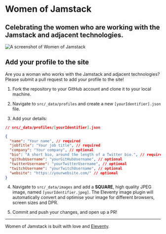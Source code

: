 # Women of Jamstack

## Celebrating the women who are working with the Jamstack and adjacent technologies.

![A screenshot of Women of Jamstack](screenshot.png)

## Add your profile to the site

Are you a woman who works with the Jamstack and adjacent technologies? Please submit a pull request to add your profile
to the site!

1. Fork the repository to your GitHub account and clone it to your local machine.

2. Navigate to `src/_data/profiles` and create a new `[yourIdentifier].json` file.

3. Add your details:

```json
// src/_data/profiles/[yourIdentifier].json

{
  "name": "Your name", // required
  "jobTitle": "Your job title", // required
  "company": "Your company", // optional
  "bio": "A short bio, around the length of a Twitter bio.", // required
  "githubUsername": "yourGitHubUsername", // optional
  "twitterUsername": "yourTwitterUsername", // optional
  "twitchUsername": "yourTwitchUsername", // optional
  "website": "https://yourwebsite.com/" // optional
}
```

4. Navigate to `src/_data/images` and add a **SQUARE**, high quality JPEG image, named `[yourIdentifier.jpeg]`. The
   Eleventy image plugin will automatically convert and optimise your image for different browsers, screen sizes and
   DPR.

5. Commit and push your changes, and open up a PR!

---

Women of Jamstack is built with love and [Eleventy](https://www.11ty.dev/docs/).
